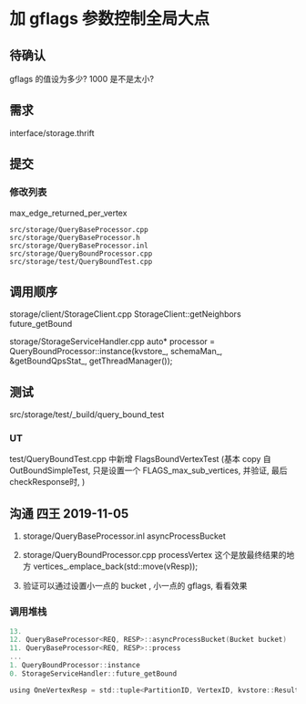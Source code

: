 # 加 gflags 参数控制全局大点

## 待确认
gflags 的值设为多少? 1000 是不是太小?

## 需求

interface/storage.thrift

## 提交
### 修改列表
max_edge_returned_per_vertex

```shell
src/storage/QueryBaseProcessor.cpp
src/storage/QueryBaseProcessor.h
src/storage/QueryBaseProcessor.inl
src/storage/QueryBoundProcessor.cpp
src/storage/test/QueryBoundTest.cpp
```

## 调用顺序
storage/client/StorageClient.cpp 
StorageClient::getNeighbors
future_getBound

storage/StorageServiceHandler.cpp
auto* processor = QueryBoundProcessor::instance(kvstore_,
                                                    schemaMan_,
                                                    &getBoundQpsStat_,
                                                    getThreadManager());
                                                    
## 测试
src/storage/test/_build/query_bound_test
### UT
test/QueryBoundTest.cpp 
中新增 FlagsBoundVertexTest 
(基本 copy 自 OutBoundSimpleTest, 只是设置一个 FLAGS_max_sub_vertices,
并验证, 最后checkResponse时, )
                                                    
## 沟通 四王 2019-11-05

1. storage/QueryBaseProcessor.inl 
    asyncProcessBucket

2. storage/QueryBoundProcessor.cpp
    processVertex
    这个是放最终结果的地方
    vertices_.emplace_back(std::move(vResp));
    
1. 验证可以通过设置小一点的 bucket , 小一点的 gflags, 看看效果
    
### 调用堆栈


```c
13. 
12. QueryBaseProcessor<REQ, RESP>::asyncProcessBucket(Bucket bucket)
11. QueryBaseProcessor<REQ, RESP>::process
...
1. QueryBoundProcessor::instance
0. StorageServiceHandler::future_getBound
```


```c
using OneVertexResp = std::tuple<PartitionID, VertexID, kvstore::ResultCode>;
```
